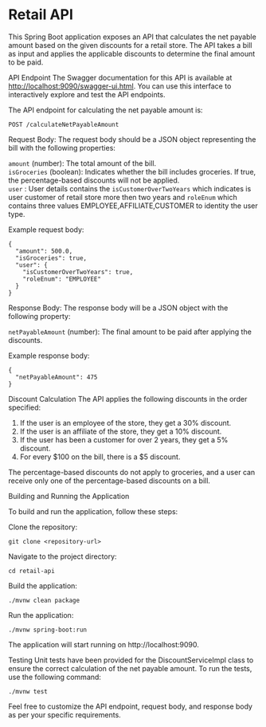 # Retail API

This Spring Boot application exposes an API that calculates the net payable amount based on the given discounts for a retail store. The API takes a bill as input and applies the applicable discounts to determine the final amount to be paid.

API Endpoint
The Swagger documentation for this API is available at [http://localhost:9090/swagger-ui.html](http://localhost:9090/swagger-ui.html). You can use this interface to interactively explore and test the API endpoints.

The API endpoint for calculating the net payable amount is:

```
POST /calculateNetPayableAmount
```

Request Body:
The request body should be a JSON object representing the bill with the following properties:

`amount` (number): The total amount of the bill.\
`isGroceries` (boolean): Indicates whether the bill includes groceries. If true, the percentage-based discounts will not be applied.\
`user` : User details contains the `isCustomerOverTwoYears` which indicates is user customer of retail store more then two years  and `roleEnum` which contains three values EMPLOYEE,AFFILIATE,CUSTOMER to identity the user type.

Example request body:
```
{
  "amount": 500.0,
  "isGroceries": true,
  "user": {
    "isCustomerOverTwoYears": true,
    "roleEnum": "EMPLOYEE"
  }
}
```

Response Body:
The response body will be a JSON object with the following property:

`netPayableAmount` (number): The final amount to be paid after applying the discounts.

Example response body:
```
{
  "netPayableAmount": 475
}
```
Discount Calculation
The API applies the following discounts in the order specified:

 1. If the user is an employee of the store, they get a 30% discount.
 2. If the user is an affiliate of the store, they get a 10% discount.
 3. If the user has been a customer for over 2 years, they get a 5% discount.
 4. For every $100 on the bill, there is a $5 discount.

The percentage-based discounts do not apply to groceries, and a user can receive only one of the percentage-based discounts on a bill.

Building and Running the Application

To build and run the application, follow these steps:

Clone the repository:
```
git clone <repository-url>
```

Navigate to the project directory:
```
cd retail-api
```

Build the application:
```
./mvnw clean package
```

Run the application:
```
./mvnw spring-boot:run
```

The application will start running on http://localhost:9090.

Testing
Unit tests have been provided for the DiscountServiceImpl class to ensure the correct calculation of the net payable amount. To run the tests, use the following command:

```
./mvnw test
```

Feel free to customize the API endpoint, request body, and response body as per your specific requirements.

